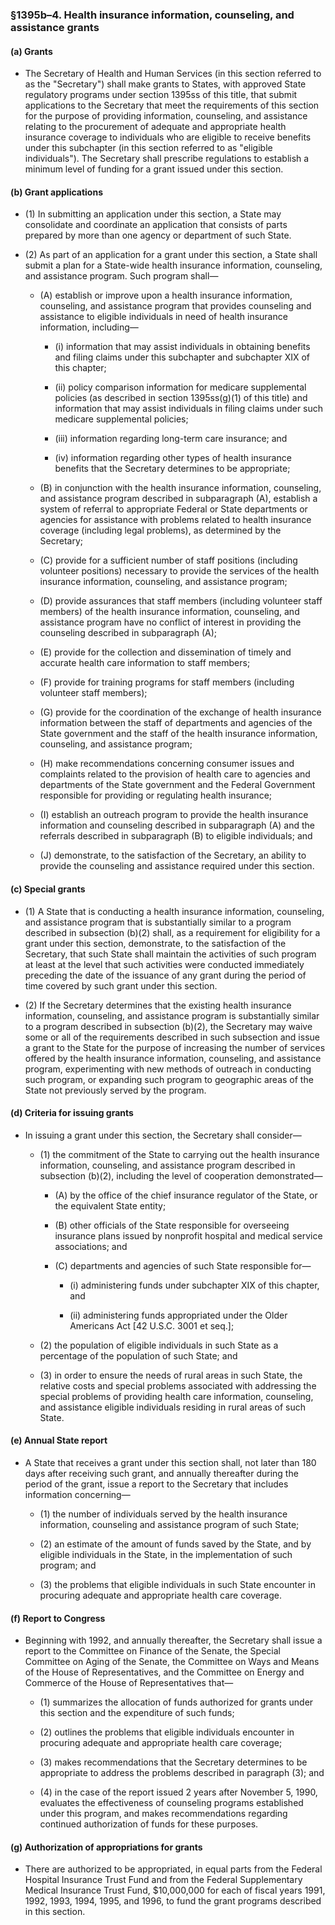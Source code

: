 ### §1395b–4. Health insurance information, counseling, and assistance grants
#### (a) Grants
* The Secretary of Health and Human Services (in this section referred to as the "Secretary") shall make grants to States, with approved State regulatory programs under section 1395ss of this title, that submit applications to the Secretary that meet the requirements of this section for the purpose of providing information, counseling, and assistance relating to the procurement of adequate and appropriate health insurance coverage to individuals who are eligible to receive benefits under this subchapter (in this section referred to as "eligible individuals"). The Secretary shall prescribe regulations to establish a minimum level of funding for a grant issued under this section.

#### (b) Grant applications
* (1) In submitting an application under this section, a State may consolidate and coordinate an application that consists of parts prepared by more than one agency or department of such State.

* (2) As part of an application for a grant under this section, a State shall submit a plan for a State-wide health insurance information, counseling, and assistance program. Such program shall—

  * (A) establish or improve upon a health insurance information, counseling, and assistance program that provides counseling and assistance to eligible individuals in need of health insurance information, including—

    * (i) information that may assist individuals in obtaining benefits and filing claims under this subchapter and subchapter XIX of this chapter;

    * (ii) policy comparison information for medicare supplemental policies (as described in section 1395ss(g)(1) of this title) and information that may assist individuals in filing claims under such medicare supplemental policies;

    * (iii) information regarding long-term care insurance; and

    * (iv) information regarding other types of health insurance benefits that the Secretary determines to be appropriate;


  * (B) in conjunction with the health insurance information, counseling, and assistance program described in subparagraph (A), establish a system of referral to appropriate Federal or State departments or agencies for assistance with problems related to health insurance coverage (including legal problems), as determined by the Secretary;

  * (C) provide for a sufficient number of staff positions (including volunteer positions) necessary to provide the services of the health insurance information, counseling, and assistance program;

  * (D) provide assurances that staff members (including volunteer staff members) of the health insurance information, counseling, and assistance program have no conflict of interest in providing the counseling described in subparagraph (A);

  * (E) provide for the collection and dissemination of timely and accurate health care information to staff members;

  * (F) provide for training programs for staff members (including volunteer staff members);

  * (G) provide for the coordination of the exchange of health insurance information between the staff of departments and agencies of the State government and the staff of the health insurance information, counseling, and assistance program;

  * (H) make recommendations concerning consumer issues and complaints related to the provision of health care to agencies and departments of the State government and the Federal Government responsible for providing or regulating health insurance;

  * (I) establish an outreach program to provide the health insurance information and counseling described in subparagraph (A) and the referrals described in subparagraph (B) to eligible individuals; and

  * (J) demonstrate, to the satisfaction of the Secretary, an ability to provide the counseling and assistance required under this section.

#### (c) Special grants
* (1) A State that is conducting a health insurance information, counseling, and assistance program that is substantially similar to a program described in subsection (b)(2) shall, as a requirement for eligibility for a grant under this section, demonstrate, to the satisfaction of the Secretary, that such State shall maintain the activities of such program at least at the level that such activities were conducted immediately preceding the date of the issuance of any grant during the period of time covered by such grant under this section.

* (2) If the Secretary determines that the existing health insurance information, counseling, and assistance program is substantially similar to a program described in subsection (b)(2), the Secretary may waive some or all of the requirements described in such subsection and issue a grant to the State for the purpose of increasing the number of services offered by the health insurance information, counseling, and assistance program, experimenting with new methods of outreach in conducting such program, or expanding such program to geographic areas of the State not previously served by the program.

#### (d) Criteria for issuing grants
* In issuing a grant under this section, the Secretary shall consider—

  * (1) the commitment of the State to carrying out the health insurance information, counseling, and assistance program described in subsection (b)(2), including the level of cooperation demonstrated—

    * (A) by the office of the chief insurance regulator of the State, or the equivalent State entity;

    * (B) other officials of the State responsible for overseeing insurance plans issued by nonprofit hospital and medical service associations; and

    * (C) departments and agencies of such State responsible for—

      * (i) administering funds under subchapter XIX of this chapter, and

      * (ii) administering funds appropriated under the Older Americans Act [42 U.S.C. 3001 et seq.];


  * (2) the population of eligible individuals in such State as a percentage of the population of such State; and

  * (3) in order to ensure the needs of rural areas in such State, the relative costs and special problems associated with addressing the special problems of providing health care information, counseling, and assistance eligible individuals residing in rural areas of such State.

#### (e) Annual State report
* A State that receives a grant under this section shall, not later than 180 days after receiving such grant, and annually thereafter during the period of the grant, issue a report to the Secretary that includes information concerning—

  * (1) the number of individuals served by the health insurance information, counseling and assistance program of such State;

  * (2) an estimate of the amount of funds saved by the State, and by eligible individuals in the State, in the implementation of such program; and

  * (3) the problems that eligible individuals in such State encounter in procuring adequate and appropriate health care coverage.

#### (f) Report to Congress
* Beginning with 1992, and annually thereafter, the Secretary shall issue a report to the Committee on Finance of the Senate, the Special Committee on Aging of the Senate, the Committee on Ways and Means of the House of Representatives, and the Committee on Energy and Commerce of the House of Representatives that—

  * (1) summarizes the allocation of funds authorized for grants under this section and the expenditure of such funds;

  * (2) outlines the problems that eligible individuals encounter in procuring adequate and appropriate health care coverage;

  * (3) makes recommendations that the Secretary determines to be appropriate to address the problems described in paragraph (3); and

  * (4) in the case of the report issued 2 years after November 5, 1990, evaluates the effectiveness of counseling programs established under this program, and makes recommendations regarding continued authorization of funds for these purposes.

#### (g) Authorization of appropriations for grants
* There are authorized to be appropriated, in equal parts from the Federal Hospital Insurance Trust Fund and from the Federal Supplementary Medical Insurance Trust Fund, $10,000,000 for each of fiscal years 1991, 1992, 1993, 1994, 1995, and 1996, to fund the grant programs described in this section.